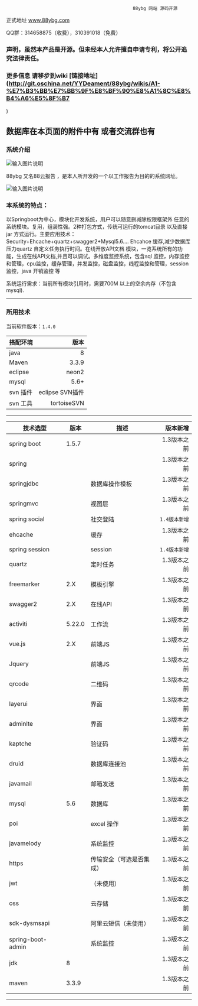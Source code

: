                                                     88ybg 网站 源码开源
正式地址 www.88ybg.com

QQ群：314658875（收费），310391018（免费）

###  声明，虽然本产品是开源。但未经本人允许擅自申请专利，将公开追究法律责任。

### 更多信息 请移步到wiki [链接地址](http://git.oschina.net/YYDeament/88ybg/wikis/A1-%E7%B3%BB%E7%BB%9F%E8%BF%90%E8%A1%8C%E8%B4%A6%E5%8F%B7
)





 数据库在本页面的附件中有 或者交流群也有
-------------------------------------------------------------------------------------------------------
### 系统介绍

![输入图片说明](https://git.oschina.net/uploads/images/2017/0917/222127_cef2a748_880593.png "云系统(7).png")

88ybg 又名88云报告 ，是本人所开发的一个以工作报告为目的的系统网址。


![输入图片说明](https://git.oschina.net/uploads/images/2017/0917/222625_e0a53f72_880593.png "框架(1).png")

### 本系统的特点：

以Springboot为中心，模块化开发系统，用户可以随意删减除权限框架外 任意的系统模块。复用，组装性强。2种打包方式，传统可运行的tomcat目录 以及直接jar 方式运行。主要应用技术：Security+Ehcache+quartz+swagger2+Mysql5.6.... Ehcahce 缓存,减少数据库压力quartz 自定义任务执行时间。在线开放API文档 模块，一览系统所有的功能，生成在线API文档,并且可以调试。多维度监控系统，包含sql 监控，内存监控和管理，cpu监控，缓存管理，并发监控，磁盘监控，线程监控和管理，session监控，java 开销监控 等


系统运行需求：当前所有模块引用时，需要700M 以上的空余内存（不包含mysql).

-----------------------------------------------------------------------------------------------------------------

### 所用技术


当前软件版本：`1.4.0`


| 搭配环境      | 版本 |
| --------- | -----:|
| java  | 8 |
| Maven     |   3.3.9 |
| eclipse      |    neon2 |
| mysql |    5.6+|
| svn 插件 | eclipse SVN插件  |
| svn 工具 | tortoiseSVN  |


--------------------------------------------

| 技术选型      | 版本 |  描述 | 版本新增|
| ---------   | ----- | ----- | -----:|
| spring boot    | 1.5.7 | |1.3版本之前|
| spring         |    | |1.3版本之前|
| springjdbc    |    | 数据库操作模板|1.3版本之前|
| springmvc    |    | 视图层|1.3版本之前|
|  spring social       |    |社交登陆 |`1.4版本新增`|
| ehcache |   | 缓存|1.3版本之前|
| spring session | |session |`1.4版本新增`|
| quartz| | 定时任务|1.3版本之前|
| freemarker | 2.X|模板引擎 |1.3版本之前|
| swagger2| 2.X| 在线API|1.3版本之前|
| activiti| 5.22.0 | 工作流|1.3版本之前|
| vue.js| 2.X| 前端JS|1.3版本之前|
| Jquery|   | 前端JS|1.3版本之前|
| qrcode|   | 二维码|1.3版本之前|
| layerui|   | 界面|1.3版本之前|
| adminlte|   | 界面|1.3版本之前|
| kaptche|   | 验证码|1.3版本之前|
| druid|   | 数据库连接池|1.3版本之前|
| javamail|   | 邮箱发送|1.3版本之前|
| mysql|  5.6 | 数据库|1.3版本之前|
| poi|  | excel 操作|1.3版本之前|
| javamelody|  | 系统监控|1.3版本之前|
| https|  | 传输安全（可选是否集成）|1.3版本之前|
| jwt|  | （未使用）|1.3版本之前|
| oss|  | 云存储|1.3版本之前|
| sdk-dysmsapi |  | 阿里云短信（未使用）|1.3版本之前|
| spring-boot-admin |  | 系统监控|1.3版本之前|
| jdk       |  8 | |1.3版本之前|
| maven      |  3.3.9 | | 1.3版本之前|


--------------------------------------------
